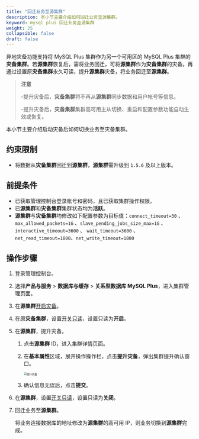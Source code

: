 ```yaml
---
title: "回迁业务至源集群"
description: 本小节主要介绍如何回迁业务至源集群。 
keyword: mysql plus 回迁业务至源集群
weight: 25
collapsible: false
draft: false
---
```


异地灾备功能支持将 MySQL Plus 集群作为另一个可用区的 MySQL Plus 集群的**灾备集群**。若**源集群**恢复后，需将业务回迁，可将**源集群**作为**灾备集群**的灾备。再通过设置原**灾备集群**永久可读，提升**源集群**灾备，将业务回迁至**源集群**。

> **注意**
> 
> -提升灾备后，**灾备集群**将不再从**源集群**同步数据和用户帐号等信息。
> 
> -提升灾备后，**灾备集群**集群高可用主从切换、重启和配置参数功能自动生效或恢复。

本小节主要介绍启动灾备后如何切换业务至灾备集群。

## 约束限制

- 将数据从**灾备集群**回迁到**源集群**，**源集群**需升级到 `1.5.6` 及以上版本。

## 前提条件

- 已获取管理控制台登录账号和密码，且已获取集群操作权限。
- 已**源集群**和**灾备集群**集群状态均为**活跃**。
- **源集群**与**灾备集群**均修改如下配置参数为目标值：`connect_timeout=30` 、`max_allowed_packets=1G` 、`slave_pending_jobs_size_max=1G` 、 `interactive_timeout=3600` 、 `wait_timeout=3600` 、 `net_read_timeout=1800`、`net_write_timeout=1800`

## 操作步骤

1. 登录管理控制台。

2. 选择**产品与服务** > **数据库与缓存** > **关系型数据库 MySQL Plus**，进入集群管理页面。

3. 在**源集群**[开启灾备](../disaster_recovery)。

4. 在原**灾备集群**，设置[开关只读](../../node_lifecycle/read_only_node)，设置只读为**开启**。

5. 在**源集群**，提升灾备。

   1. 点击**源集群** ID，进入集群详情页面。
   2. 在**基本属性**区域，展开操作操作栏，点击**提升灾备**，弹出集群提升确认窗口。

      <img src="../../../_images/switch_dr.png" alt="提升灾备" style="zoom:50%;" />

   3. 确认信息无误后，点击**提交**。

6. 在**源集群**，设置[开关只读](../../node_lifecycle/read_only_node)，设置只读为**关闭**。

7. 回迁业务至**源集群**。

   将业务连接数据库的地址修改为**源集群**的高可用 IP，则业务切换到**源集群**完成。
